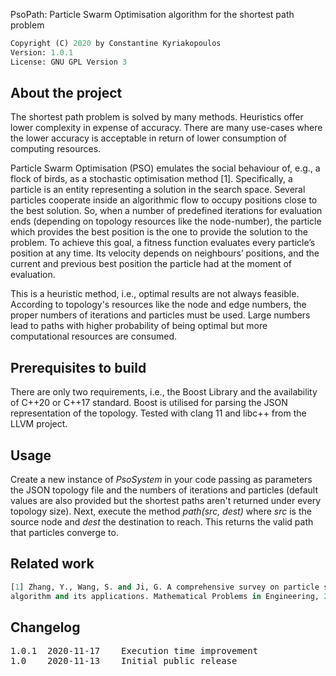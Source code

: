 PsoPath: Particle Swarm Optimisation algorithm for the shortest path problem

```python
Copyright (C) 2020 by Constantine Kyriakopoulos
Version: 1.0.1
License: GNU GPL Version 3
```


## About the project

The shortest path problem is solved by many methods. Heuristics offer lower complexity 
in expense of accuracy. There are many use-cases where the lower accuracy is acceptable 
in return of lower consumption of computing resources.

Particle Swarm Optimisation (PSO) emulates the social behaviour of, e.g., a flock of 
birds, as a stochastic optimisation method [1]. Specifically, a particle is an entity 
representing a solution in the search space. Several particles cooperate inside an 
algorithmic flow to occupy positions close to the best solution. So, when a number of 
predefined iterations for evaluation ends (depending on topology resources like 
the node-number), the particle which provides the best position is the one to provide 
the solution to the problem. To achieve this goal, a fitness function evaluates every 
particle’s position at any time. Its velocity depends on neighbours’ positions, and 
the current and previous best position the particle had at the moment of evaluation.

This is a heuristic method, i.e., optimal results are not always feasible. According to 
topology's resources like the node and edge numbers, the proper numbers of iterations 
and particles must be used. Large numbers lead to paths with higher probability of 
being optimal but more computational resources are consumed.


## Prerequisites to build

There are only two requirements, i.e., the Boost Library and the availability of C++20 
or C++17 standard. Boost is utilised for parsing the JSON representation of the topology. 
Tested with clang 11 and libc++ from the LLVM project.


## Usage

Create a new instance of <em>PsoSystem</em> in your code passing as parameters the JSON 
topology file and the numbers of iterations and particles (default values are also provided 
but the shortest paths aren't returned under every topology size). Next, execute the method 
<em>path(src, dest)</em> where <em>src</em> is the source node and <em>dest</em> the 
destination to reach. This returns the valid path that particles converge to.


## Related work

```python
[1] Zhang, Y., Wang, S. and Ji, G. A comprehensive survey on particle swarm optimization 
algorithm and its applications. Mathematical Problems in Engineering, 2015.
```

## Changelog

<pre>
1.0.1  2020-11-17    Execution time improvement
1.0    2020-11-13    Initial public release
</pre>
